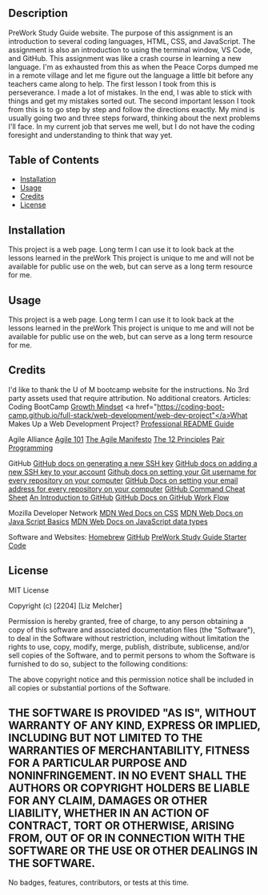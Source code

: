 # <Your-Project-Title>

## Description

PreWork Study Guide website. The purpose of this assignment is an introduction to several coding languages, HTML, CSS, and JavaScript.  The assignment is also an introduction to using the terminal window, VS Code, and GitHub.
This assignment was like a crash course in learning a new language.  I'm as exhausted from this as when the Peace Corps dumped me in a remote village and let me figure out the language a little bit before any teachers came along to help.
The first lesson I took from this is perseverance.  I made a lot of mistakes.  In the end, I was able to stick with things and get my mistakes sorted out.
The second important lesson I took from this is to go step by step and follow the directions exactly.  My mind is usually going two and three steps forward, thinking about the next problems I'll face.  In my current job that serves me well, but I do not have the coding foresight and understanding to think that way yet. 

## Table of Contents 
- [Installation](#installation)
- [Usage](#usage)
- [Credits](#credits)
- [License](#license)

## Installation
This project is a web page. 
Long term I can use it to look back at the lessons learned in the preWork
This project is unique to me and will not be available for public use on the web, but can serve as a long term resource for me. 

## Usage
This project is a web page. 
Long term I can use it to look back at the lessons learned in the preWork
This project is unique to me and will not be available for public use on the web, but can serve as a long term resource for me. 

## Credits
I'd like to thank the U of M bootcamp website for the instructions. 
No 3rd party assets used that require  attribution. 
No additional creators. 
Articles: 
Coding BootCamp
<a href="https://coding-boot-camp.github.io/full-stack/web-development/growth-mindset">Growth Mindset</a>
<a href="https://coding-boot-camp.github.io/full-stack/web-development/web-dev-project"</a>What Makes Up a Web Development Project?</a>
<a href="https://coding-boot-camp.github.io/full-stack/github/professional-readme-guide"> Professional README Guide</a>

Agile Alliance
<a href="https://www.agilealliance.org/agile101/">Agile 101</a>
<a href="https://www.agilealliance.org/agile101/the-agile-manifesto/">The Agile Manifesto</a>
<a href="https://www.agilealliance.org/agile101/12-principles-behind-the-agile-manifesto/">The 12 Principles</a>
<a href="https://www.agilealliance.org/glossary/pair-programming/">Pair Programming</a>

GitHub
<a href="https://docs.github.com/en/authentication/connecting-to-github-with-ssh/generating-a-new-ssh-key-and-adding-it-to-the-ssh-agent#generating-a-new-ssh-key">GitHub docs on generating a new SSH key</a>
<a href="https://docs.github.com/en/authentication/connecting-to-github-with-ssh/adding-a-new-ssh-key-to-your-github-account">GitHub docs on adding a new SSH key to your account</a>
<a href="https://docs.github.com/en/get-started/getting-started-with-git/setting-your-username-in-git#setting-your-git-username-for-every-repository-on-your-computer">Github docs on setting your Git username for every repository on your computer</a>
<a href="https://docs.github.com/en/account-and-profile/setting-up-and-managing-your-github-user-account/managing-email-preferences/setting-your-commit-email-address#setting-your-email-address-for-every-repository-on-your-computer">GitHub Docs on setting your email address for every repository on your computer</a>
<a href="https://education.github.com/git-cheat-sheet-education.pdf">GitHub Command Cheat Sheet</a>
<a href="https://digital.gov/resources/an-introduction-github/">An Introduction to GitHub</a>
<a href="https://guides.github.com/introduction/flow/">GitHub Docs on GitHub Work Flow</a>

Mozilla Developer Network
<a href="https://developer.mozilla.org/en-US/docs/Web/CSS">MDN Wed Docs on CSS</a>
<a href="https://developer.mozilla.org/en-US/docs/Learn/Getting_started_with_the_web/JavaScript_basics">MDN Web Docs on Java Script Basics</a>
<a href="https://developer.mozilla.org/en-US/docs/Web/JavaScript/Data_structures">MDN Web Docs on JavaScript data types</a>


Software and Websites:
<a href="https://brew.sh/">Homebrew</a>
<a href="https://github.com/">GitHub</a>
<a href="https://static.fullstack-bootcamp.com/prework/module-02/prework-study-guide.zip">PreWork Study Guide Starter Code</a>

## License
MIT License

Copyright (c) [2204] [Liz Melcher]

Permission is hereby granted, free of charge, to any person obtaining a copy
of this software and associated documentation files (the "Software"), to deal
in the Software without restriction, including without limitation the rights
to use, copy, modify, merge, publish, distribute, sublicense, and/or sell
copies of the Software, and to permit persons to whom the Software is
furnished to do so, subject to the following conditions:

The above copyright notice and this permission notice shall be included in all
copies or substantial portions of the Software.

THE SOFTWARE IS PROVIDED "AS IS", WITHOUT WARRANTY OF ANY KIND, EXPRESS OR
IMPLIED, INCLUDING BUT NOT LIMITED TO THE WARRANTIES OF MERCHANTABILITY,
FITNESS FOR A PARTICULAR PURPOSE AND NONINFRINGEMENT. IN NO EVENT SHALL THE
AUTHORS OR COPYRIGHT HOLDERS BE LIABLE FOR ANY CLAIM, DAMAGES OR OTHER
LIABILITY, WHETHER IN AN ACTION OF CONTRACT, TORT OR OTHERWISE, ARISING FROM,
OUT OF OR IN CONNECTION WITH THE SOFTWARE OR THE USE OR OTHER DEALINGS IN THE
SOFTWARE.
---
No badges, features, contributors, or tests at this time. 